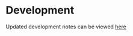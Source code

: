 # Development

Updated development notes can be viewed [here](https://github.com/Create-Third-Places?view_as=public)
